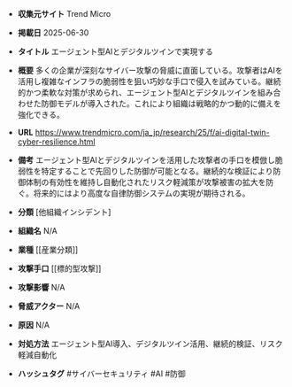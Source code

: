 - **収集元サイト**
Trend Micro

- **掲載日**
2025-06-30

- **タイトル**
エージェント型AIとデジタルツインで実現する

- **概要**
多くの企業が深刻なサイバー攻撃の脅威に直面している。攻撃者はAIを活用し複雑なインフラの脆弱性を狙い巧妙な手口で侵入を試みている。継続的かつ柔軟な対策が求められ、エージェント型AIとデジタルツインを組み合わせた防御モデルが導入された。これにより組織は戦略的かつ動的に備えを強化できる。

- **URL**
https://www.trendmicro.com/ja_jp/research/25/f/ai-digital-twin-cyber-resilience.html

- **備考**
エージェント型AIとデジタルツインを活用した攻撃者の手口を模倣し脆弱性を特定することで先回りした防御が可能となる。継続的な検証により防御体制の有効性を維持し自動化されたリスク軽減策が攻撃被害の拡大を防ぐ。将来的にはより高度な自律防御システムの実現が期待される。

- **分類**
[他組織インシデント]

- **組織名**
N/A

- **業種**
[[産業分類]]

- **攻撃手口**
[[標的型攻撃]]

- **攻撃影響**
N/A

- **脅威アクター**
N/A

- **原因**
N/A

- **対処方法**
エージェント型AI導入、デジタルツイン活用、継続的検証、リスク軽減自動化

- **ハッシュタグ**
#サイバーセキュリティ #AI #防御
